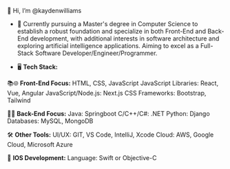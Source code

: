 👋 Hi, I’m @kaydenwilliams

- 🌱 Currently pursuing a Master's degree in Computer Science to establish a robust foundation and specialize in both Front-End and Back-End development, with additional interests in software architecture and exploring artificial intelligence applications. Aiming to excel as a Full-Stack Software Developer/Engineer/Programmer.
  
- 🖥️ **Tech Stack:**

📚🌐 **Front-End Focus:** 
  HTML, CSS, JavaScript
  JavaScript Libraries: React, Vue, Angular
  JavaScript/Node.js: Next.js
  CSS Frameworks: Bootstrap, Tailwind
 
🚀🔧 **Back-End Focus:**
  Java: Springboot
  C/C++/C#: .NET
  Python: Django
  Databases: MySQL, MongoDB

🛠️ **Other Tools:**
  UI/UX: GIT, VS Code, IntelliJ, Xcode
  Cloud: AWS, Google Cloud, Microsoft Azure

📱 **IOS Development:**
  Language: Swift or Objective-C

<!---
kaydenwilliams/kaydenwilliams is a ✨ special ✨ repository because its `README.md` (this file) appears on your GitHub profile.
You can click the Preview link to take a look at your changes.
--->
